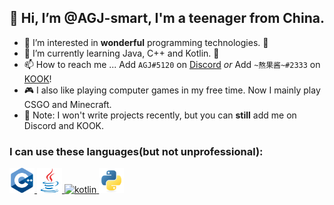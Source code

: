 ## 👋 Hi, I’m @AGJ-smart, I'm a teenager from China.
- 👀 I’m interested in **wonderful** programming technologies. 🤯
- 🌱 I’m currently learning Java, C++ and Kotlin. 🤔
- 📫 How to reach me ... Add `AGJ#5120` on [Discord](https://discord.com/) *or* Add `~熬果酱~#2333` on [KOOK](https://www.kookapp.cn/)!
- 🎮 I also like playing computer games in my free time. Now I mainly play CSGO and Minecraft.
- 🔔 Note: I won't write projects recently, but you can **still** add me on Discord and KOOK.

<h3 align="left">I can use these languages(but not unprofessional):</h3>
<p align="left"> <a href="https://www.w3schools.com/cpp/" target="_blank" rel="noreferrer"> <img src="https://raw.githubusercontent.com/devicons/devicon/master/icons/cplusplus/cplusplus-original.svg" alt="cplusplus" width="40" height="40"/> </a> <a href="https://www.java.com" target="_blank" rel="noreferrer"> <img src="https://raw.githubusercontent.com/devicons/devicon/master/icons/java/java-original.svg" alt="java" width="40" height="40"/> </a> <a href="https://kotlinlang.org" target="_blank" rel="noreferrer"> <img src="https://www.vectorlogo.zone/logos/kotlinlang/kotlinlang-icon.svg" alt="kotlin" width="40" height="40"/> </a> <a href="https://www.python.org" target="_blank" rel="noreferrer"> <img src="https://raw.githubusercontent.com/devicons/devicon/master/icons/python/python-original.svg" alt="python" width="40" height="40"/> </a> </p>



<!---
AGJ-smart/AGJ-smart is a ✨ special ✨ repository because its `README.md` (this file) appears on your GitHub profile.
You can click the Preview link to take a look at your changes.
--->
